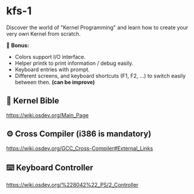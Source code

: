 # kfs-1
Discover the world of "Kernel Programming" and learn how to create your very own Kernel from scratch.

🎁 **Bonus:**
- Colors support I/O interface.
- Helper printk to print information / debug easily.
- Keyboard entries with prompt.
- Different screens, and keyboard shortcuts (F1, F2, ...) to switch easily between then. **(can be improve)**

## 📖 Kernel Bible
https://wiki.osdev.org/Main_Page

## ⚙️ Cross Compiler (i386 is mandatory)
https://wiki.osdev.org/GCC_Cross-Compiler#External_Links

## ⌨️ Keyboard Controller
https://wiki.osdev.org/%228042%22_PS/2_Controller
